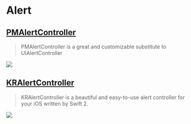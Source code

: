 Alert
==

[PMAlertController](https://github.com/Codeido/PMAlertController)
--
> PMAlertController is a great and customizable substitute to UIAlertController

![](https://raw.githubusercontent.com/Codeido/PMAlertController/master/preview_pmalertacontroller.jpg)


[KRAlertController](https://github.com/krimpedance/KRAlertController)
--
> KRAlertController is a beautiful and easy-to-use alert controller for your iOS written by Swift 2.

![](https://github.com/krimpedance/KRAlertController/Images/styles.png)
